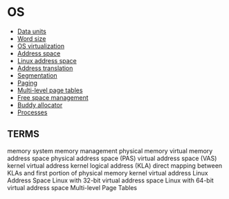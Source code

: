 # OS

- [Data units](./data-units.md)
- [Word size](./word-size.md)
- [OS virtualization](./os-virtualization.md)
- [Address space](./address-space.md)
- [Linux address space](./linux-address-space.md)
- [Address translation](./address-translation.md)
- [Segmentation](./segmentation.md)
- [Paging](./paging.md)
- [Multi-level page tables](./multi-level-page-tables.md)
- [Free space management](./free-space-management.md)
- [Buddy allocator](./buddy-allocator.md)
- [Processes](./processes.md)






## TERMS

memory system
memory management
physical memory
virtual memory
address space
physical address space (PAS)
virtual address space (VAS)
kernel virtual address
kernel logical address (KLA)
direct mapping between KLAs and first portion of physical memory
kernel virtual address
Linux Address Space
Linux with 32-bit virtual address space
Linux with 64-bit virtual address space
Multi-level Page Tables
